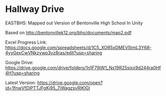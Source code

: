 # Hallway Drive
EASTBHS: Mapped out Version of Bentonville High School In Unity

Based on http://bentonvillek12.org/bhs/documents/map2.pdf

Excel Progress Link: https://docs.google.com/spreadsheets/d/1C5_XOR5xDMEV5tmL3Y68-4yyGexCwVNkzywp3vz8ras/edit?usp=sharing

Google Drive: https://drive.google.com/drive/folders/1n1F79iW1_Ns19R25sjxx9d244ra0Hf4H?usp=sharing



Latest Version: https://drive.google.com/open?id=1fnwVfDlPTTJFgKj95_7iWagzsvRIKlGI
